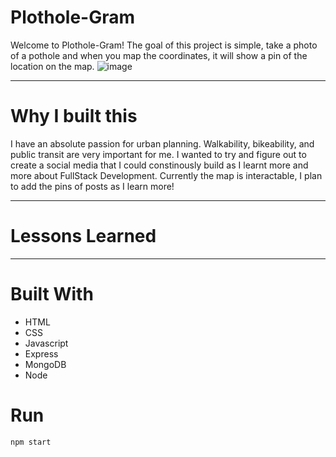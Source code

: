 # Plothole-Gram

Welcome to Plothole-Gram!
The goal of this project is simple, take a photo of a pothole and when you map the coordinates, it will show a pin of the location on the map.
![image](https://user-images.githubusercontent.com/101364268/193881231-a3f2d128-5531-4527-a8be-8276c0cc6c2b.png)

---
# Why I built this

I have an absolute passion for urban planning. Walkability, bikeability, and public transit are very important for me. I wanted to try and figure out to create a social media that I could constinously build as I learnt more and more about FullStack Development. 
Currently the map is interactable, I plan to add the pins of posts as I learn more!

---
# Lessons Learned


---
# Built With

- HTML
- CSS
- Javascript
- Express
- MongoDB
- Node

# Run

`npm start`
